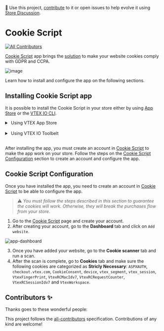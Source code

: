 📢 Use this project, [contribute](https://github.com/vtex-apps/cookie-script) to it or open issues to help evolve it using [Store Discussion](https://github.com/vtex-apps/store-discussion).

# Cookie Script

<!-- DOCS-IGNORE:start -->
<!-- ALL-CONTRIBUTORS-BADGE:START - Do not remove or modify this section -->
[![All Contributors](https://img.shields.io/badge/all_contributors-0-orange.svg?style=flat-square)](#contributors-)
<!-- ALL-CONTRIBUTORS-BADGE:END -->
<!-- DOCS-IGNORE:end -->

[Cookie Script](https://cookie-script.com/) app brings the [solution](https://apps.vtex.com/vtex-cookie-script/p) to make your website cookies comply with GDPR and CCPA.

![image](https://user-images.githubusercontent.com/284515/86488877-d35b0f80-bd38-11ea-95f9-7610985e19d5.png)

Learn how to install and configure the app on the following sections.


## Installing Cookie Script app

It is possible to install the Cookie Script in your store either by using [App Store](https://apps.vtex.com/vtex-cookie-script/p) or the [VTEX IO CLI](https://developers.vtex.com/vtex-developer-docs/docs/vtex-io-documentation-vtex-io-cli-installation-and-command-reference).

<details>
  <summary><span class="fa fa-apple">&nbsp;</span>Using VTEX App Store</summary>
  <br>
  
1. Access the **Apps** section in your account's admin page and look for the Cookie Script box;
2. Then, click on the **Install** button;
3. You'll see a warning message about needing to enter the necessary configurations. Scroll down and type in your **Cookie Script ID**.
4. Click on **Save**.
  
</details>
<br>

<details>
  <summary><span class="fa fa-apple">&nbsp;</span>Using VTEX IO Toolbelt</summary>
  <br>

1. In your terminal, [install](https://vtex.io/docs/recipes/development/installing-an-app/) the `vtex.cookie-script@0.x` app. 
3. To confirm that the app has now been installed, run in your terminal `vtex ls` and check the installed apps' list. 
4. Access the **Apps** section in your account's admin page and look for the Cookie Script box. Once you find it, click on it.
5. Fill in the **Cookie Script ID** field.
6. Click on **Save**.

 </details>
<br>

After installing the app, you must create an account in [Cookie Script](https://cookie-script.com/create-an-account.html) to make the app work on your store. Follow the steps on the [Cookie Script Configuration](#cookie-script-configuration) section to create an account and configure the app.

## Cookie Script Configuration
Once you have installed the app, you need to create an account in [Cookie Script](https://cookie-script.com/create-an-account.html) to be able to configure the app.

>⚠️ *You must follow the steps described in this section to guarantee the cookies will work. Otherwise, they will break the purchases flow from your store.*

1. Go to the [Cookie Script](https://cookie-script.com/create-an-account.html) page and create your account.
2. After creating your account, go to the **Dashboard** tab and click on `Add website`.

![app-dashboard](https://user-images.githubusercontent.com/67270558/133613562-3248fadc-e6a0-4859-8b05-5167085e4242.gif)

3. Once you have added your website, go to the **Cookie scanner** tab and run a scan. 
2. After the scan is complete, go to **Cookies** tab and make sure the following cookies are categorized as **Stricly Necessary**: `ASPXAUTH`, `checkout.vtex.com`, `CookieConsent`, `device`, `vtex_segment`, `vtex_session`, `VtexFingerPrint`, `VtexRCMacIdv7`, `VtexRCRequestCounter`, `VtexRCSessionIdv7` and `VtexWorkspace`.


<!-- DOCS-IGNORE:start -->
## Contributors ✨

Thanks goes to these wonderful people:

<!-- ALL-CONTRIBUTORS-LIST:START - Do not remove or modify this section -->
<!-- prettier-ignore-start -->
<!-- markdownlint-disable -->
<!-- markdownlint-enable -->
<!-- prettier-ignore-end -->
<!-- ALL-CONTRIBUTORS-LIST:END -->

This project follows the [all-contributors](https://github.com/all-contributors/all-contributors) specification. Contributions of any kind are welcome!
<!-- DOCS-IGNORE:end -->
